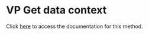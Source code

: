 <!---->
# VP Get data context

Click [here](https://developer.4d.com/docs/ViewPro/commands/vp-get-data-context) to access the documentation for this method.

